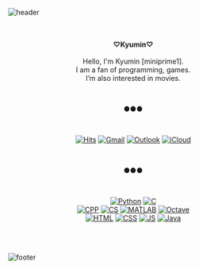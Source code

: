 ![header](https://capsule-render.vercel.app/api?type=wave&color=ffb6c1&height=200&section=header&fontSize=90)

<div align = "center">

<br><br>
<strong>♡Kyumin♡</strong><br><br>
Hello, I'm Kyumin [miniprime1].<br>
I am a fan of programming, games.<br>
I’m also interested in movies.


<br>

●●●

<br>

[![Hits](https://hits.seeyoufarm.com/api/count/incr/badge.svg?url=https://github.com/miniprime1&icon=&title=VISIT&edge_flat=false)](https://hits.seeyoufarm.com)
[![Gmail](https://img.shields.io/badge/Gmail-d14836?style=flat&logo=Gmail&logoColor=white&link=mailto:godbros.miniprime@gmail.com)](mailto:godbros.miniprime@gmail.com)
[![Outlook](https://img.shields.io/badge/Outlook-0078D4?style=flat&logo=Microsoft-Outlook&logoColor=white&link=mailto:miniprime@outlook.com)](mailto:miniprime@outlook.com)
[![iCloud](https://img.shields.io/badge/iCloud-3693F3?style=flat&logo=iCloud&logoColor=white&link=mailto:godbros.miniprime@icloud.com)](mailto:godbros.miniprime@icloud.com)

<br>

●●●

<br>

[![Python](https://img.shields.io/badge/Python-3776AB?style=flat-square&logo=python&logoColor=white)](https://www.python.org/)
[![C](https://img.shields.io/badge/C-A8B9CC?style=flat-square&logo=C&logoColor=white)](https://devdocs.io/c/)<br>
[![CPP](https://img.shields.io/badge/C++-00599C?style=flat-square&logo=c%2B%2B&logoColor=white)](https://devdocs.io/cpp/)
[![CS](https://img.shields.io/badge/CSharp-239120?style=flat-square&logo=C-Sharp&logoColor=white)](https://dotnet.microsoft.com/)
[![MATLAB](https://img.shields.io/badge/MATLAB-0076A8?style=flat-square&logo=Mathworks&logoColor=white)](https://www.mathworks.com/products/matlab.html)
[![Octave](https://img.shields.io/badge/Octave-0790C0?style=flat-square&logo=Octave&logoColor=white)](https://www.gnu.org/software/octave/index)<br>
[![HTML](https://img.shields.io/badge/HTML-E34F26?style=flat-square&logo=HTML5&logoColor=white)](https://devdocs.io/html/)
[![CSS](https://img.shields.io/badge/CSS-1572B6?style=flat-square&logo=CSS3&logoColor=white)](https://devdocs.io/css/)
[![JS](https://img.shields.io/badge/JavaScript-F7DF1E?style=flat-square&logo=JavaScript&logoColor=white)](https://devdocs.io/javascript/)
[![Java](https://img.shields.io/badge/Java-007396?style=flat-square&logo=Java&logoColor=white)](https://www.java.com/)


</div>

<br><br>

![footer](https://capsule-render.vercel.app/api?type=wave&color=83dcb7&height=200&section=footer&fontSize=90)





